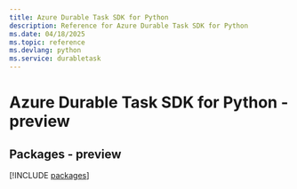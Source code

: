```yaml
---
title: Azure Durable Task SDK for Python
description: Reference for Azure Durable Task SDK for Python
ms.date: 04/18/2025
ms.topic: reference
ms.devlang: python
ms.service: durabletask
---
```

# Azure Durable Task SDK for Python - preview
## Packages - preview
[!INCLUDE [packages](durable-task-index.md)]